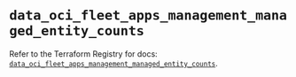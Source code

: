 # `data_oci_fleet_apps_management_managed_entity_counts`

Refer to the Terraform Registry for docs: [`data_oci_fleet_apps_management_managed_entity_counts`](https://registry.terraform.io/providers/hashicorp/oci/7.19.0/docs/data-sources/fleet_apps_management_managed_entity_counts).
